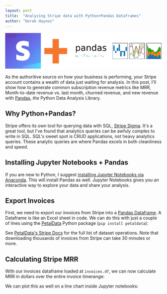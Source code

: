 ```yaml
---
layout: post
title:  "Analyzing Stripe data with Python+Pandas Dataframes"
author: "Derek Haynes"
---
```


<img src="/images/blog/stripe_pandas.png"/>

As the authoritive source on how your business is performing, your Stripe account contains a wealth of data just waiting for analysis. In this post, I'll show how to generate common subscription revenue metrics like MRR, Month-to-date revenue vs. last month, churned revenue, and new revenue with [Pandas](http://pandas.pydata.org/), _the_ Python Data Analysis Library.

## Why Python+Pandas?

Stripe offers its own tool for querying data with SQL, [Stripe Sigma](https://stripe.com/sigma). It's a great tool, but I've found that analytics queries can be awfuly complex to write in SQL. SQL's sweet spot is CRUD applications, not heavy analytics queries. These analytic queries are where Pandas excels in both cleanliness and speed.

## Installing Jupyter Notebooks + Pandas

If you are new to Python, I suggest [installing Jupyter Notebooks via Anaconda](https://www.anaconda.com/distribution/). This will install Pandas as well. Jupyter Notebooks gives you an interactive way to explore your data and share your analysis.

## Export Invoices

First, we need to export our invoices from Stripe into a [Pandas Dataframe](https://pandas.pydata.org/pandas-docs/stable/reference/api/pandas.DataFrame.html). A Dataframe is like an Excel sheet in code. We can do this with just a couple of lines using the [PetalData](https://petaldata.app) Python package (`pip install petaldata`):

<script src="https://gist.github.com/itsderek23/bb2b613d200b8a10ead195d361b6208a.js"></script>

See [PetalData's Stripe Docs](https://petaldata.app/datasets/stripe/) for the full list of dataset operations. Note that downloading thousands of invoices from Stripe can take 30 minutes or more.

## Calculating Stripe MRR

With our invoices dataframe loaded at `invoices.df`, we can now calculate MRR in dollars over the entire invoice timerange:

<script src="https://gist.github.com/itsderek23/31e18223849d71043e7580321b3031da.js"></script>

We can plot this as well on a line chart inside Jupyter notebooks:

<script src="https://gist.github.com/itsderek23/0b0f6f45061943e6c403613e6b52b1fd.js"></script>


